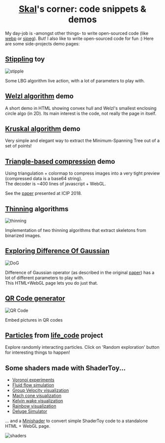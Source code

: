 # <center><a href="./MASSIMINO_Pascal_Resume.pdf">Skal</a>'s corner: code snippets & demos</center>

My day-job is -amongst other things- to write open-sourced code (like [webp](https://github.com/webmproject/libwebp) or
[sjpeg](https://github.com/webmproject/sjpeg)). But! I also like to write
open-sourced code for fun :) Here are some side-projects demo pages:

## [Stippling](https://skal65535.github.io/stipple/index.html) toy

   ![stipple](https://skal65535.github.io/stipple/stipple.thumb.webp)

   Some LBG algorithm live action, with a lot of parameters to play with.

## [Welzl algorithm](https://skal65535.github.io/convex_hull/index.html) demo

   A short demo in HTML showing convex hull and Welzl's
   smallest enclosing circle algo (in 2D).
   Its main interest is the code, not really the page in itself.

## [Kruskal algorithm](https://skal65535.github.io/network/kruskal.html) demo

   Very simple and elegant way to extract the Minimum-Spanning Tree out
   of a set of points!

## [Triangle-based compression](https://skal65535.github.io/triangle/index.html) demo

   Using triangulation + colormap to compress images into a very tight preview
   (compressed data is a base64 string).<br/>
   The decoder is ~400 lines of javascript + WebGL.

   See the [paper](http://arxiv.org/abs/1809.02257) presented at ICIP 2018.

## [Thinning](https://skal65535.github.io/thinning/index.html) algorithms

   ![thinning](https://skal65535.github.io/thinning/thinning.thumb.webp)

   Implementation of two thinning algorithms that extract skeletons from binarized images.

## [Exploring Difference Of Gaussian](https://skal65535.github.io/dog/dog.html)

   ![DoG](https://skal65535.github.io/dog/dog.thumb.webp)

   Difference of Gaussian operator
   (as described in the original [paper](https://users.cs.northwestern.edu/~sco590/winnemoeller-cag2012.pdf))
   has a lot of different parameters to play with.<br/>
   This HTML+WebGL page lets you do just that.

## [QR Code generator](https://skal65535.github.io/QR)

   ![QR Code](https://skal65535.github.io/QR/QRCode.thumb.webp)

   Embed pictures in QR codes

## [Particles](https://skal65535.github.io/particle_life/particle_life.html#91651088029) from [life_code](https://github.com/skal65535/life_code) project

   Explore randomly interacting particles. Click on 'Random exploration' button for interesting things to happen!

## Some shaders made with ShaderToy...

  * [Voronoi experiments](https://www.shadertoy.com/view/ftByDD)
  * [Fluid flow simulation](https://www.shadertoy.com/view/ft2czK)
  * [Group Velocity visualization](https://www.shadertoy.com/view/stcBDB)
  * [Mach cone visualization](https://www.shadertoy.com/view/slKfWR)
  * [Kelvin wake visualization](https://www.shadertoy.com/view/stGBWh)
  * [Rainbow visualization](https://www.shadertoy.com/view/NlyfRV)
  * [Deluge Simulator](https://www.shadertoy.com/view/slKfWc)

... and a [Minishader](https://skal65535.github.io/minishader/index.html) to
convert simple ShaderToy code to a standalone HTML + WebGL page.

![shaders](https://skal65535.github.io/common/deluge.thumb.webp)